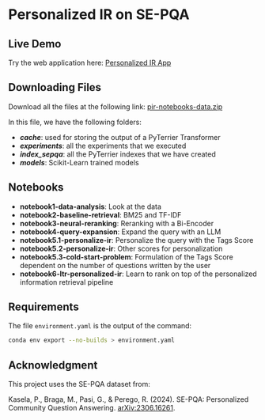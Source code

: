 # Personalized IR on SE-PQA

## Live Demo

Try the web application here: [Personalized IR App](https://personalized-ir.streamlit.app/)

## Downloading Files

Download all the files at the following link: [pir-notebooks-data.zip](https://drive.google.com/file/d/1f-R3uzit6zxAfESgPRusiXLo3qE0isf1/view?usp=sharing)

In this file, we have the following folders:

- **_cache_**: used for storing the output of a PyTerrier Transformer
- **_experiments_**: all the experiments that we executed
- **_index_sepqa_**: all the PyTerrier indexes that we have created
- **_models_**: Scikit-Learn trained models

## Notebooks

- **notebook1-data-analysis**: Look at the data
- **notebook2-baseline-retrieval**: BM25 and TF-IDF
- **notebook3-neural-reranking**: Reranking with a Bi-Encoder
- **notebook4-query-expansion**: Expand the query with an LLM
- **notebook5.1-personalize-ir**: Personalize the query with the Tags Score
- **notebook5.2-personalize-ir**: Other scores for personalization
- **notebook5.3-cold-start-problem**: Formulation of the Tags Score dependent on the number of questions written by the user
- **notebook6-ltr-personalized-ir**: Learn to rank on top of the personalized information retrieval pipeline

## Requirements

The file `environment.yaml` is the output of the command:

```bash
conda env export --no-builds > environment.yaml
```

## Acknowledgment

This project uses the SE-PQA dataset from:

Kasela, P., Braga, M., Pasi, G., & Perego, R. (2024). SE-PQA: Personalized Community Question Answering.
[arXiv:2306.16261](https://arxiv.org/abs/2306.16261).
